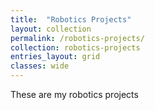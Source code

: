 ```yaml
---
title:  "Robotics Projects"
layout: collection
permalink: /robotics-projects/
collection: robotics-projects
entries_layout: grid
classes: wide
---
```


These are my robotics projects
